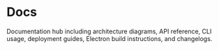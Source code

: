 # Docs

Documentation hub including architecture diagrams, API reference, CLI usage, deployment guides, Electron build instructions, and changelogs.
